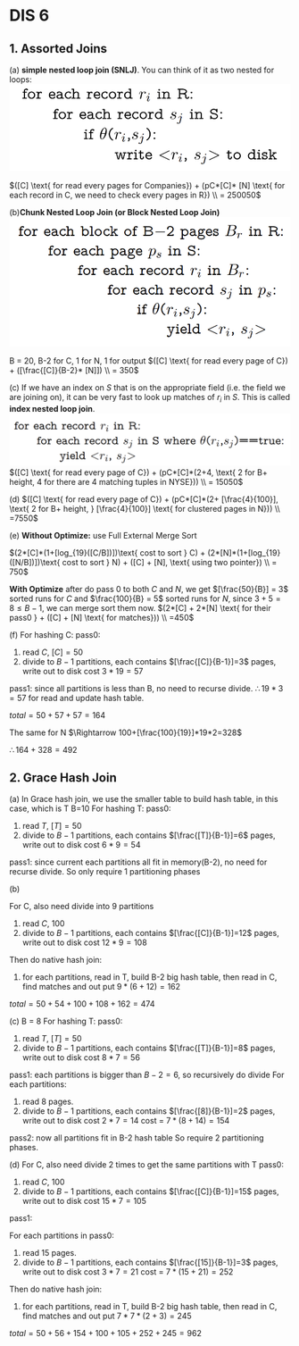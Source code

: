# DIS 6

## 1. Assorted Joins

(a) **simple nested loop join (SNLJ)**. You can think of it as two nested for loops:
![图 0](images/b1633362ba5b4d80ededdb0db45d1eecd6ab3d36c42f5350815b2326aa815696.png) 

$([C] \text{ for read every pages for Companies}) + (pC*[C]* [N] \text{ for each record in C, we need to check every pages in R}) \\
= 250050$

(b)**Chunk Nested Loop Join (or Block Nested Loop Join)**
![图 2](images/ad0acdf7911c898579e255e6902e2d98315e1487c374273a11e614fa8f52ec44.png)  

B = 20, B-2 for C, 1 for N, 1 for output
$([C] \text{ for read every page of C}) + ([\frac{[C]}{B-2}* [N]]) \\
= 350$

(c) If we have an index on $S$ that is on the appropriate field (i.e. the field we are joining on), it can be very fast to look up matches of $r_i$ in $S$. This is called **index nested loop join**.
![图 3](images/696c45b25dc1a109ae7d488ab660bb5af458e39469c11bf7a6f92b64e0ed2526.png)  
$([C] \text{ for read every page of C}) + (pC*[C]*(2+4, \text{ 2 for B+ height, 4 for there are 4 matching tuples in NYSE})) \\
= 15050$

(d)
$([C] \text{ for read every page of C}) + (pC*[C]*(2+ [\frac{4}{100}], \text{ 2 for B+ height, } [\frac{4}{100}] \text{ for clustered pages in N})) \\
=7550$

(e)
**Without Optimize:**
use Full External Merge Sort

$(2*[C]*(1+[log_{19}([C/B])])\text{ cost to sort } C) + (2*[N]*(1+[log_{19}([N/B])])\text{ cost to sort } N) + ([C] + [N], \text{ using two pointer}) \\
= 750$

**With Optimize**
after do pass 0 to both $C$ and $N$, we get $[\frac{50}{B}] = 3$ sorted runs for $C$ and $\frac{100}{B} = 5$ sorted runs for $N$, since $3+5=8 \leq B-1$, we can merge sort them now.
$(2*[C] + 2*[N] \text{ for their pass0 } + ([C] + [N] \text{ for matches})) \\
=450$

(f)
For hashing C:
pass0:

1. read $C$, $[C]=50$
2. divide to $B-1$ partitions, each contains $[\frac{[C]}{B-1}]=3$ pages, write out to disk cost $3*19 =57$

pass1:
since all partitions is less than B, no need to recurse divide.
$\therefore 19*3=57$ for read and update hash table.

$total = 50+57+57=164$

The same for N $\Rightarrow 100+[\frac{100}{19}]*19*2=328$

$\therefore 164+328=492$


## 2. Grace Hash Join

(a)
In Grace hash join, we use the smaller table to build hash table, in this case, which is T
B=10
For hashing T:
pass0:

1. read $T$, $[T]=50$
2. divide to $B-1$ partitions, each contains $[\frac{[T]}{B-1}]=6$ pages, write out to disk cost $6*9 =54$

pass1:
since current each partitions all fit in memory(B-2), no need for recurse divide.
So only require 1 partitioning phases

(b)

For C, also need divide into 9 partitions

1. read $C$, 100
2. divide to $B-1$ partitions, each contains $[\frac{[C]}{B-1}]=12$ pages, write out to disk cost $12*9 =108$

Then do native hash join:

1. for each partitions, read in T, build B-2 big hash table,
then read in C, find matches and out put
$9*(6+12)=162$

$total = 50+54+100+108+162=474$

(c)
B = 8
For hashing T:
pass0:

1. read $T$, $[T]=50$
2. divide to $B-1$ partitions, each contains $[\frac{[T]}{B-1}]=8$ pages, write out to disk cost $8*7 =56$

pass1:
each partitions is bigger than $B-2=6$, so recursively do divide
For each partitions:

1. read 8 pages.
2. divide to $B-1$ partitions, each contains $[\frac{[8]}{B-1}]=2$ pages, write out to disk cost $2*7 =14$
cost = $7*(8+14)=154$

pass2:
now all partitions fit in B-2 hash table
So require 2 partitioning phases.

(d)
For C, also need divide 2 times to get the same partitions with T
pass0:

1. read $C$, 100
2. divide to $B-1$ partitions, each contains $[\frac{[C]}{B-1}]=15$ pages, write out to disk cost $15*7 =105$

pass1:

For each partitions in pass0:

1. read 15 pages.
2. divide to $B-1$ partitions, each contains $[\frac{[15]}{B-1}]=3$ pages, write out to disk cost $3*7 =21$
cost = $7*(15+21)=252$

Then do native hash join:

1. for each partitions, read in T, build B-2 big hash table,
then read in C, find matches and out put
$7*7*(2+3)=245$

$total = 50+56+154+100+105+252+245=962$
